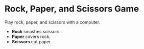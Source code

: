# Rock, Paper, and Scissors Game
<p>Play rock, paper, and scissors with a computer.</p>
<ul>
    <li><strong>Rock</strong> smashes scissors.</li>
    <li><strong>Paper</strong> covers rock.</li>
    <li><strong>Scissors</strong> cut paper.</li>
</ul>